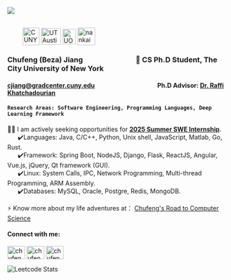 ![](https://komarev.com/ghpvc/?username=Chufeng-Jiang)

<!-- Original university's icon -->
<!-- ![图片](https://github.com/Chufeng-Jiang/Chufeng-Jiang/assets/80246982/b33a7668-1ef0-4aa5-ab37-34bc1c772696) -->
<!-- ![图片](https://github.com/Chufeng-Jiang/Chufeng-Jiang/assets/80246982/8a6d1db6-ea1a-49bf-a730-405fd2e0d3a1) -->
<!-- ![图片](https://github.com/Chufeng-Jiang/Chufeng-Jiang/assets/80246982/e8d55680-4dc4-4ef4-a42a-cb3487ec0868) -->
<!-- ![图片](https://github.com/Chufeng-Jiang/Chufeng-Jiang/assets/80246982/b0fdb009-f89f-4195-a0f2-31edee199be0) -->


<!-- Here is the line to present the university's icon -->
&nbsp;&nbsp;&nbsp;&nbsp;&nbsp;&nbsp;&nbsp;&nbsp;&nbsp;&nbsp;&nbsp;&nbsp;&nbsp;&nbsp;&nbsp;&nbsp;&nbsp;&nbsp;&nbsp;&nbsp;&nbsp;&nbsp;&nbsp;&nbsp;&nbsp;&nbsp;&nbsp;&nbsp;&nbsp;&nbsp;&nbsp;&nbsp;&nbsp;&nbsp;&nbsp;&nbsp;&nbsp;&nbsp;&nbsp;&nbsp;&nbsp;&nbsp;&nbsp;&nbsp;&nbsp;&nbsp;&nbsp;&nbsp;&nbsp;&nbsp;&nbsp;&nbsp;&nbsp;&nbsp;&nbsp;&nbsp;&nbsp;&nbsp;&nbsp;&nbsp;&nbsp;&nbsp;&nbsp;&nbsp;&nbsp;&nbsp;&nbsp;&nbsp;&nbsp;&nbsp;&nbsp;&nbsp;&nbsp;&nbsp;&nbsp;&nbsp;&nbsp;&nbsp;&nbsp;&nbsp;&nbsp;&nbsp;&nbsp;&nbsp;&nbsp;&nbsp;&nbsp;&nbsp;&nbsp;&nbsp;&nbsp;&nbsp;&nbsp;&nbsp;&nbsp;&nbsp;&nbsp;&nbsp;&nbsp;&nbsp;&nbsp;&nbsp;&nbsp;&nbsp;&nbsp;&nbsp;&nbsp;&nbsp;&nbsp;&nbsp;&nbsp;&nbsp;&nbsp;&nbsp;&nbsp;&nbsp;&nbsp;&nbsp;&nbsp;&nbsp;&nbsp;&nbsp;&nbsp;&nbsp;&nbsp;&nbsp;&nbsp;&nbsp;&nbsp;&nbsp;&nbsp;&nbsp;&nbsp;&nbsp;&nbsp;&nbsp;
<a href="https://www.gc.cuny.edu/computer-science" target="blank"><img align="center" src="https://github.com/Chufeng-Jiang/Chufeng-Jiang/assets/80246982/b0fdb009-f89f-4195-a0f2-31edee199be0" alt="CUNY" height="40" width="38" /></a>
<a href="https://cdso.utexas.edu/mscs" target="blank"><img align="center" src="https://github.com/Chufeng-Jiang/Chufeng-Jiang/assets/80246982/e8d55680-4dc4-4ef4-a42a-cb3487ec0868" alt="UT Austin" height="38" width="45" /></a>
<a href="https://www.birmingham.ac.uk/university/colleges/eps/outreach/physical-sciences/computer-science" target="blank"><img align="center" src="https://github.com/Chufeng-Jiang/Chufeng-Jiang/assets/80246982/8a6d1db6-ea1a-49bf-a730-405fd2e0d3a1" alt="UOBD" height="35" width="30" /></a>
<a href="https://istudy.nankai.edu.cn/ycjy/ycjy_index.htm" target="blank"><img align="center" src="https://github.com/Chufeng-Jiang/Chufeng-Jiang/assets/80246982/b33a7668-1ef0-4aa5-ab37-34bc1c772696" alt="nankai" height="40" width="40" /></a>

<!-- 👋Hi! Nice to see you, my ![Visitor Count](https://profile-counter.glitch.me/all-smile/count.svg) visitor. -->

### **Chufeng (Beza) Jiang**  &nbsp;&nbsp;&nbsp;&nbsp;&nbsp;&nbsp;&nbsp;&nbsp;&nbsp;&nbsp;&nbsp;&nbsp;&nbsp;&nbsp;&nbsp;&nbsp;&nbsp;&nbsp;&nbsp;&nbsp; &nbsp;&nbsp;&nbsp; &nbsp;&nbsp;&nbsp;&nbsp; 🏫 CS Ph.D Student, The City University of New York<br/>
#### **cjiang@gradcenter.cuny.edu** &nbsp;&nbsp;&nbsp;&nbsp;&nbsp;&nbsp;&nbsp;&nbsp;&nbsp;&nbsp;&nbsp;&nbsp;&nbsp;&nbsp;&nbsp;&nbsp;&nbsp;&nbsp;&nbsp;&nbsp;&nbsp;&nbsp; &nbsp;&nbsp;&nbsp; &nbsp;&nbsp;&nbsp;&nbsp; &nbsp;&nbsp;&nbsp;&nbsp;&nbsp;&nbsp;&nbsp;&nbsp;&nbsp;&nbsp;**Ph.D Advisor: [Dr. Raffi Khatchadourian](https://khatchad.commons.gc.cuny.edu/research/projects/)** </br>
#### `Research Areas: Software Engineering, Programming Languages, Deep Learning Framework                ` </br>
<!-- #### **About Me** -->
<!-- Here is the line to present the university's icon
&nbsp;&nbsp;&nbsp;&nbsp;&nbsp;&nbsp;&nbsp;&nbsp;&nbsp;&nbsp;&nbsp;&nbsp;&nbsp;&nbsp;&nbsp;&nbsp;&nbsp;&nbsp;&nbsp;&nbsp;&nbsp;&nbsp;&nbsp;&nbsp;&nbsp;&nbsp;&nbsp;&nbsp;&nbsp;&nbsp;&nbsp;&nbsp;&nbsp;&nbsp;&nbsp;&nbsp;&nbsp;&nbsp;&nbsp;&nbsp;&nbsp;&nbsp;&nbsp;&nbsp;&nbsp;&nbsp;&nbsp;&nbsp;&nbsp;&nbsp;&nbsp;&nbsp;&nbsp;&nbsp;&nbsp;&nbsp;&nbsp;&nbsp;&nbsp;&nbsp;&nbsp;&nbsp;&nbsp;&nbsp;&nbsp;&nbsp;&nbsp;&nbsp;&nbsp;&nbsp;&nbsp;&nbsp;&nbsp;&nbsp;&nbsp;&nbsp;&nbsp;&nbsp;&nbsp;&nbsp;&nbsp;&nbsp;&nbsp;&nbsp;&nbsp;&nbsp;&nbsp;&nbsp;&nbsp;&nbsp;&nbsp;&nbsp;&nbsp;&nbsp;&nbsp;&nbsp;&nbsp;&nbsp;&nbsp;&nbsp;&nbsp;&nbsp;&nbsp;&nbsp;&nbsp;&nbsp;&nbsp;&nbsp;&nbsp;&nbsp;&nbsp;&nbsp;&nbsp;&nbsp;&nbsp;&nbsp;&nbsp;&nbsp;&nbsp;&nbsp;&nbsp;&nbsp;&nbsp;&nbsp;&nbsp;&nbsp;&nbsp;&nbsp;&nbsp;&nbsp;&nbsp;&nbsp;&nbsp;&nbsp;&nbsp;&nbsp;&nbsp;&nbsp;&nbsp;&nbsp;&nbsp;&nbsp;&nbsp;&nbsp;&nbsp;&nbsp;&nbsp;&nbsp;&nbsp;&nbsp;&nbsp;&nbsp;&nbsp;&nbsp;&nbsp;&nbsp;&nbsp;
<a href="https://istudy.nankai.edu.cn/ycjy/ycjy_index.htm" target="blank"><img align="center" src="https://github.com/Chufeng-Jiang/Chufeng-Jiang/assets/80246982/b33a7668-1ef0-4aa5-ab37-34bc1c772696" alt="nankai" height="40" width="40" /></a>
<a href="https://www.birmingham.ac.uk/university/colleges/eps/outreach/physical-sciences/computer-science" target="blank"><img align="center" src="https://github.com/Chufeng-Jiang/Chufeng-Jiang/assets/80246982/8a6d1db6-ea1a-49bf-a730-405fd2e0d3a1" alt="UOBD" height="35" width="30" /></a>
<a href="https://cdso.utexas.edu/mscs" target="blank"><img align="center" src="https://github.com/Chufeng-Jiang/Chufeng-Jiang/assets/80246982/e8d55680-4dc4-4ef4-a42a-cb3487ec0868" alt="UT Austin" height="38" width="40" /></a>
<a href="https://www.gc.cuny.edu/computer-science" target="blank"><img align="center" src="https://github.com/Chufeng-Jiang/Chufeng-Jiang/assets/80246982/b0fdb009-f89f-4195-a0f2-31edee199be0" alt="CUNY" height="35" width="38" /></a> 
 -->

<!--📫 My name: Chufeng (Beza) Jiang <br/> -->
🏋️‍♀️ I am actively seeking opportunities for **[2025 Summer SWE Internship](https://linkedin.com/in/chufeng-jiang)**. <br/>
&nbsp;&nbsp;&nbsp;&nbsp;&nbsp;&nbsp;✔️Languages: Java, C/C++, Python, Unix shell, JavaScript, Matlab, Go, Rust.<br/>
&nbsp;&nbsp;&nbsp;&nbsp;&nbsp;&nbsp;✔️Framework: Spring Boot, NodeJS, Django, Flask, ReactJS, Angular, Vue.js, jQuery, Qt framework (GUI). <br/>
&nbsp;&nbsp;&nbsp;&nbsp;&nbsp;&nbsp;✔️Linux: System Calls, IPC, Network Programming, Multi-thread Programming, ARM Assembly.<br/>
&nbsp;&nbsp;&nbsp;&nbsp;&nbsp;&nbsp;✔️Databases: MySQL, Oracle, Postgre, Redis, MongoDB.<br/>


⚡ Know more about my life adventures at： [Chufeng's Road to Computer Science](https://chufeng-jiang.blogspot.com/)  

<!--🌱👨‍💻💻😄💪 I am currently a 1st year Computer Science Ph.D student at the City Uniersity of New York.<br/><br/>

<a href="https://chufeng-jiang.blogspot.com/" target="blank"><img align="center" src="https://img.shields.io/badge/Blogger-FF5722?style=for-the-badge&logo=blogger&logoColor=white" alt="chufeng-jiang" height="20" width="40" /></a>
<a href="https://chufeng-jiang.blogspot.com" target="blank"><img align="center" src="https://raw.githubusercontent.com/rahuldkjain/github-profile-readme-generator/master/src/images/icons/Social/blogger.svg" alt="chufeng_jiang" height="20" width="26.67" /></a>
-->

#### Connect with me:
<p align="left">
  <a href="https://linkedin.com/in/chufeng-jiang" target="blank"><img align="center" src="https://raw.githubusercontent.com/rahuldkjain/github-profile-readme-generator/master/src/images/icons/Social/linked-in-alt.svg" alt="chufeng-jiang" height="30" width="40" /></a>
  <a href="https://chufeng-jiang.blogspot.com" target="blank"><img align="center" src="https://raw.githubusercontent.com/rahuldkjain/github-profile-readme-generator/master/src/images/icons/Social/blogger.svg" alt="chufeng_jiang" height="30" width="40" /></a>
  <a href="https://www.leetcode.com/chufeng_jiang" target="blank"><img align="center" src="https://raw.githubusercontent.com/rahuldkjain/github-profile-readme-generator/master/src/images/icons/Social/leet-code.svg" alt="chufeng_jiang" height="30" width="40" /></a>
  
</p>

![Leetcode Stats](https://leetcard.jacoblin.cool/Chufeng_Jiang?theme=unicorn&ext=heatmap&font=milonga&animation=true)
<!-- ![Leetcode Stats](https://leetcard.jacoblin.cool/Chufeng_Jiang?theme=unicorn&ext=heatmap&font=Dancing_Script&animation=true) -->


<!--
<h3 align="left">Languages and Tools:</h3>
<p align="left"> <a href="https://developer.android.com" target="_blank" rel="noreferrer"> <img src="https://raw.githubusercontent.com/devicons/devicon/master/icons/android/android-original-wordmark.svg" alt="android" width="40" height="40"/> </a> <a href="https://angular.io" target="_blank" rel="noreferrer"> <img src="https://angular.io/assets/images/logos/angular/angular.svg" alt="angular" width="40" height="40"/> </a> <a href="https://getbootstrap.com" target="_blank" rel="noreferrer"> <img src="https://raw.githubusercontent.com/devicons/devicon/master/icons/bootstrap/bootstrap-plain-wordmark.svg" alt="bootstrap" width="40" height="40"/> </a> <a href="https://www.cprogramming.com/" target="_blank" rel="noreferrer"> <img src="https://raw.githubusercontent.com/devicons/devicon/master/icons/c/c-original.svg" alt="c" width="40" height="40"/> </a> <a href="https://www.w3schools.com/cpp/" target="_blank" rel="noreferrer"> <img src="https://raw.githubusercontent.com/devicons/devicon/master/icons/cplusplus/cplusplus-original.svg" alt="cplusplus" width="40" height="40"/> </a> <a href="https://golang.org" target="_blank" rel="noreferrer"> <img src="https://raw.githubusercontent.com/devicons/devicon/master/icons/go/go-original.svg" alt="go" width="40" height="40"/> </a> <a href="https://www.w3.org/html/" target="_blank" rel="noreferrer"> <img src="https://raw.githubusercontent.com/devicons/devicon/master/icons/html5/html5-original-wordmark.svg" alt="html5" width="40" height="40"/> </a> <a href="https://www.java.com" target="_blank" rel="noreferrer"> <img src="https://raw.githubusercontent.com/devicons/devicon/master/icons/java/java-original.svg" alt="java" width="40" height="40"/> </a> <a href="https://developer.mozilla.org/en-US/docs/Web/JavaScript" target="_blank" rel="noreferrer"> <img src="https://raw.githubusercontent.com/devicons/devicon/master/icons/javascript/javascript-original.svg" alt="javascript" width="40" height="40"/> </a> <a href="https://www.nginx.com" target="_blank" rel="noreferrer"> <img src="https://raw.githubusercontent.com/devicons/devicon/master/icons/nginx/nginx-original.svg" alt="nginx" width="40" height="40"/> </a> <a href="https://nodejs.org" target="_blank" rel="noreferrer"> <img src="https://raw.githubusercontent.com/devicons/devicon/master/icons/nodejs/nodejs-original-wordmark.svg" alt="nodejs" width="40" height="40"/> </a> <a href="https://pandas.pydata.org/" target="_blank" rel="noreferrer"> <img src="https://raw.githubusercontent.com/devicons/devicon/2ae2a900d2f041da66e950e4d48052658d850630/icons/pandas/pandas-original.svg" alt="pandas" width="40" height="40"/> </a> <a href="https://www.python.org" target="_blank" rel="noreferrer"> <img src="https://raw.githubusercontent.com/devicons/devicon/master/icons/python/python-original.svg" alt="python" width="40" height="40"/> </a> <a href="https://pytorch.org/" target="_blank" rel="noreferrer"> <img src="https://www.vectorlogo.zone/logos/pytorch/pytorch-icon.svg" alt="pytorch" width="40" height="40"/> </a> <a href="https://reactjs.org/" target="_blank" rel="noreferrer"> <img src="https://raw.githubusercontent.com/devicons/devicon/master/icons/react/react-original-wordmark.svg" alt="react" width="40" height="40"/> </a> <a href="https://scikit-learn.org/" target="_blank" rel="noreferrer"> <img src="https://upload.wikimedia.org/wikipedia/commons/0/05/Scikit_learn_logo_small.svg" alt="scikit_learn" width="40" height="40"/> </a> <a href="https://spring.io/" target="_blank" rel="noreferrer"> <img src="https://www.vectorlogo.zone/logos/springio/springio-icon.svg" alt="spring" width="40" height="40"/> </a> <a href="https://www.tensorflow.org" target="_blank" rel="noreferrer"> <img src="https://www.vectorlogo.zone/logos/tensorflow/tensorflow-icon.svg" alt="tensorflow" width="40" height="40"/> </a> <a href="https://vuejs.org/" target="_blank" rel="noreferrer"> <img src="https://raw.githubusercontent.com/devicons/devicon/master/icons/vuejs/vuejs-original-wordmark.svg" alt="vuejs" width="40" height="40"/> </a> </p>

-->

<!--
[![Top Langs](https://github-readme-stats.vercel.app/api/top-langs/?username=Chufeng-Jiang&layout=compact)](https://github.com/Chufeng-Jiang/github-readme-stats)
[![Anurag's GitHub stats](https://github-readme-stats.vercel.app/api?username=Chufeng-Jiang)](https://github.com/Chufeng-Jiang/github-readme-stats)

🎓 My research areas:<br/>
&nbsp;&nbsp;&nbsp;&nbsp;&nbsp;&nbsp;💡 [Software Engineering](https://khatchad.commons.gc.cuny.edu/research/projects/)  <br/>
&nbsp;&nbsp;&nbsp;&nbsp;&nbsp;&nbsp;💡 [Programming Languages](https://khatchad.commons.gc.cuny.edu/research/projects/)  <br/>
&nbsp;&nbsp;&nbsp;&nbsp;&nbsp;&nbsp;💡 [Deep Learning Framework](https://khatchad.commons.gc.cuny.edu/research/projects/)  <br/>
-->




<!--
**Chufeng-Jiang/Chufeng-Jiang** is a ✨ _special_ ✨ repository because its `README.md` (this file) appears on your GitHub profile.

Here are some ideas to get you started:

- 🔭 I’m currently working on ...
- 🌱 I’m currently learning C/C++
- 👯 I’m looking to collaborate on ...
- 🤔 I’m looking for help with ...
- 💬 Ask me about ...
- 📫 How to reach me: ...
- 😄 Pronouns: ...
- ⚡ Fun fact: ...
-->
